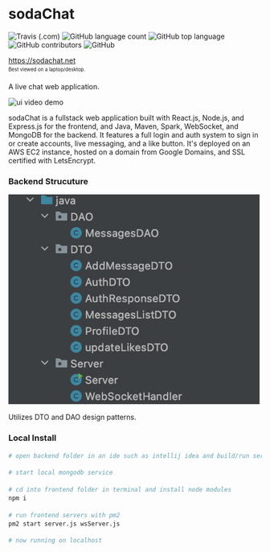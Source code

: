 # sodaChat
![Travis (.com)](https://travis-ci.com/rinaykumar/word-blast.svg?branch=master)
![GitHub language count](https://img.shields.io/github/languages/count/rinaykumar/sodachat)
![GitHub top language](https://img.shields.io/github/languages/top/rinaykumar/sodachat)
![GitHub contributors](https://img.shields.io/github/contributors/rinaykumar/sodachat)
![GitHub](https://img.shields.io/github/license/rinaykumar/sodaChat)

https://sodachat.net
<br />
<sub><sup>Best viewed on a laptop/desktop.</sup></sub>

A live chat web application.

![ui video demo](frontend/src/videos/ui-demo.gif)


sodaChat is a fullstack web application built with React.js, Node.js, and Express.js for the frontend, and Java, Maven, Spark, WebSocket, and MongoDB for the backend.
It features a full login and auth system to sign in or create accounts, live messaging, and a like button.
It's deployed on an AWS EC2 instance, hosted on a domain from Google Domains, and SSL certified with LetsEncrypt.


### Backend Strucuture

<img src='frontend/src/videos/backend.png' width=500 />

Utilizes DTO and DAO design patterns.


### Local Install

```bash
# open backend folder in an ide such as intellij idea and build/run server main

# start local mongodb service

# cd into frontend folder in terminal and install node modules
npm i

# run frontend servers with pm2
pm2 start server.js wsServer.js

# now running on localhost
```
